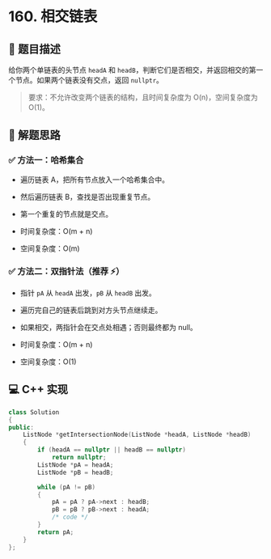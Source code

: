 # 160. 相交链表

## 📘 题目描述

给你两个单链表的头节点 `headA` 和 `headB`，判断它们是否相交，并返回相交的第一个节点。如果两个链表没有交点，返回 `nullptr`。

> 要求：不允许改变两个链表的结构，且时间复杂度为 O(n)，空间复杂度为 O(1)。

## 🧠 解题思路

### ✅ 方法一：哈希集合

- 遍历链表 A，把所有节点放入一个哈希集合中。
- 然后遍历链表 B，查找是否出现重复节点。
- 第一个重复的节点就是交点。

- 时间复杂度：O(m + n)
- 空间复杂度：O(m)

### ✅ 方法二：双指针法（推荐 ⚡）

- 指针 `pA` 从 `headA` 出发，`pB` 从 `headB` 出发。
- 遍历完自己的链表后跳到对方头节点继续走。
- 如果相交，两指针会在交点处相遇；否则最终都为 null。

- 时间复杂度：O(m + n)
- 空间复杂度：O(1)

## 💻 C++ 实现

```cpp
class Solution
{
public:
    ListNode *getIntersectionNode(ListNode *headA, ListNode *headB)
    {
        if (headA == nullptr || headB == nullptr)
            return nullptr;
        ListNode *pA = headA;
        ListNode *pB = headB;

        while (pA != pB)
        {
            pA = pA ? pA->next : headB;
            pB = pB ? pB->next : headA;
            /* code */
        }
        return pA;
    }
};
```
